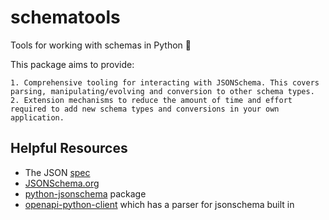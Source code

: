 # schematools

Tools for working with schemas in Python 🐍

This package aims to provide:

    1. Comprehensive tooling for interacting with JSONSchema. This covers parsing, manipulating/evolving and conversion to other schema types.
    2. Extension mechanisms to reduce the amount of time and effort required to add new schema types and conversions in your own application.

## Helpful Resources

- The JSON [spec](https://www.rfc-editor.org/rfc/pdfrfc/rfc8259.txt.pdf)
- [JSONSchema.org](https://json-schema.org/)
- [python-jsonschema](https://python-jsonschema.readthedocs.io/en/latest/) package
- [openapi-python-client](https://github.com/openapi-generators/openapi-python-client/tree/main/openapi_python_client/parser) which has a parser for jsonschema built in
